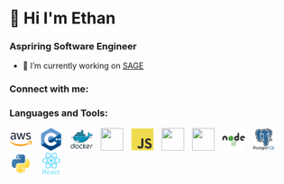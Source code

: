 <h1> 👋 Hi I'm Ethan</h1>
<h3>Aspriring Software Engineer</h3>

- 🔭 I’m currently working on [SAGE](https://github.com/TheSAGEProject/SAGE)

<h3 align="left">Connect with me:</h3>
<p align="left">
</p>

<h3 align="left">Languages and Tools:</h3>
<p align="left"> 
  <img src="https://raw.githubusercontent.com/devicons/devicon/master/icons/amazonwebservices/amazonwebservices-original-wordmark.svg" width="40" height="40" style="margin-right: 10px;"/>
  <img src="https://raw.githubusercontent.com/devicons/devicon/master/icons/cplusplus/cplusplus-original.svg" width="40" height="40" style="margin-right: 10px;"/> 
  <img src="https://raw.githubusercontent.com/devicons/devicon/master/icons/docker/docker-original-wordmark.svg" width="40" height="40" style="margin-right: 10px;"/> 
  <img src="https://www.vectorlogo.zone/logos/git-scm/git-scm-icon.svg" width="40" height="40" style="margin-right: 10px;"/> 
  <img src="https://raw.githubusercontent.com/devicons/devicon/master/icons/javascript/javascript-original.svg" width="40" height="40" style="margin-right: 10px;"/> 
  <img src="https://www.vectorlogo.zone/logos/jenkins/jenkins-icon.svg" width="40" height="40" style="margin-right: 10px;"/> 
  <img src="https://cdn.worldvectorlogo.com/logos/nextjs-2.svg" width="40" height="40" style="margin-right: 10px;"/> 
  <img src="https://raw.githubusercontent.com/devicons/devicon/master/icons/nodejs/nodejs-original-wordmark.svg" width="40" height="40" style="margin-right: 10px;"/>
  <img src="https://raw.githubusercontent.com/devicons/devicon/master/icons/postgresql/postgresql-original-wordmark.svg" width="40" height="40" style="margin-right: 10px;"/> 
  <img src="https://raw.githubusercontent.com/devicons/devicon/master/icons/python/python-original.svg" width="40" height="40" style="margin-right: 10px;"/> 
  <img src="https://raw.githubusercontent.com/devicons/devicon/master/icons/react/react-original-wordmark.svg" width="40" height="40" style="margin-right: 10px;"/>
</p>

